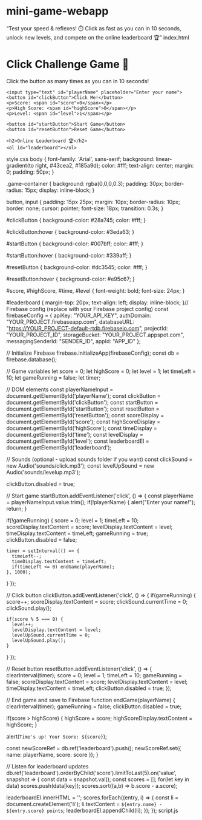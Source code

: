 # mini-game-webapp
“Test your speed &amp; reflexes! ⏱️ Click as fast as you can in 10 seconds, unlock new levels, and compete on the online leaderboard 🏆” 
index.html<!DOCTYPE html>
<html lang="en">
<head>
  <meta charset="UTF-8">
  <meta name="viewport" content="width=device-width, initial-scale=1.0">
  <title>Click Challenge Game</title>
  <link rel="stylesheet" href="style.css">
</head>
<body>
  <div class="game-container">
    <h1>Click Challenge Game 🎯</h1>
    <p>Click the button as many times as you can in <span id="time">10</span> seconds!</p>
    
    <input type="text" id="playerName" placeholder="Enter your name">
    <button id="clickButton">Click Me!</button>
    <p>Score: <span id="score">0</span></p>
    <p>High Score: <span id="highScore">0</span></p>
    <p>Level: <span id="level">1</span></p>
    
    <button id="startButton">Start Game</button>
    <button id="resetButton">Reset Game</button>

    <h2>Online Leaderboard 🏆</h2>
    <ol id="leaderboard"></ol>
  </div>

  <!-- Firebase SDK -->
  <script src="https://www.gstatic.com/firebasejs/9.22.1/firebase-app-compat.js"></script>
  <script src="https://www.gstatic.com/firebasejs/9.22.1/firebase-database-compat.js"></script>
  <script src="script.js"></script>
</body>
</html>
style.css
body {
  font-family: 'Arial', sans-serif;
  background: linear-gradient(to right, #43cea2, #185a9d);
  color: #fff;
  text-align: center;
  margin: 0;
  padding: 50px;
}

.game-container {
  background: rgba(0,0,0,0.3);
  padding: 30px;
  border-radius: 15px;
  display: inline-block;
}

button, input {
  padding: 15px 25px;
  margin: 10px;
  border-radius: 10px;
  border: none;
  cursor: pointer;
  font-size: 18px;
  transition: 0.3s;
}

#clickButton {
  background-color: #28a745;
  color: #fff;
}

#clickButton:hover {
  background-color: #3eda63;
}

#startButton {
  background-color: #007bff;
  color: #fff;
}

#startButton:hover {
  background-color: #339aff;
}

#resetButton {
  background-color: #dc3545;
  color: #fff;
}

#resetButton:hover {
  background-color: #e95c67;
}

#score, #highScore, #time, #level {
  font-weight: bold;
  font-size: 24px;
}

#leaderboard {
  margin-top: 20px;
  text-align: left;
  display: inline-block;
}// Firebase config (replace with your Firebase project config)
const firebaseConfig = {
  apiKey: "YOUR_API_KEY",
  authDomain: "YOUR_PROJECT.firebaseapp.com",
  databaseURL: "https://YOUR_PROJECT-default-rtdb.firebaseio.com",
  projectId: "YOUR_PROJECT_ID",
  storageBucket: "YOUR_PROJECT.appspot.com",
  messagingSenderId: "SENDER_ID",
  appId: "APP_ID"
};

// Initialize Firebase
firebase.initializeApp(firebaseConfig);
const db = firebase.database();

// Game variables
let score = 0;
let highScore = 0;
let level = 1;
let timeLeft = 10;
let gameRunning = false;
let timer;

// DOM elements
const playerNameInput = document.getElementById('playerName');
const clickButton = document.getElementById('clickButton');
const startButton = document.getElementById('startButton');
const resetButton = document.getElementById('resetButton');
const scoreDisplay = document.getElementById('score');
const highScoreDisplay = document.getElementById('highScore');
const timeDisplay = document.getElementById('time');
const levelDisplay = document.getElementById('level');
const leaderboardEl = document.getElementById('leaderboard');

// Sounds (optional - upload sounds folder if you want)
const clickSound = new Audio('sounds/click.mp3');
const levelUpSound = new Audio('sounds/levelup.mp3');

clickButton.disabled = true;

// Start game
startButton.addEventListener('click', () => {
  const playerName = playerNameInput.value.trim();
  if(!playerName) { alert("Enter your name!"); return; }

  if(!gameRunning) {
    score = 0;
    level = 1;
    timeLeft = 10;
    scoreDisplay.textContent = score;
    levelDisplay.textContent = level;
    timeDisplay.textContent = timeLeft;
    gameRunning = true;
    clickButton.disabled = false;

    timer = setInterval(() => {
      timeLeft--;
      timeDisplay.textContent = timeLeft;
      if(timeLeft <= 0) endGame(playerName);
    }, 1000);
  }
});

// Click button
clickButton.addEventListener('click', () => {
  if(gameRunning) {
    score++;
    scoreDisplay.textContent = score;
    clickSound.currentTime = 0;
    clickSound.play();

    if(score % 5 === 0) {
      level++;
      levelDisplay.textContent = level;
      levelUpSound.currentTime = 0;
      levelUpSound.play();
    }
  }
});

// Reset button
resetButton.addEventListener('click', () => {
  clearInterval(timer);
  score = 0;
  level = 1;
  timeLeft = 10;
  gameRunning = false;
  scoreDisplay.textContent = score;
  levelDisplay.textContent = level;
  timeDisplay.textContent = timeLeft;
  clickButton.disabled = true;
});

// End game and save to Firebase
function endGame(playerName) {
  clearInterval(timer);
  gameRunning = false;
  clickButton.disabled = true;

  if(score > highScore) {
    highScore = score;
    highScoreDisplay.textContent = highScore;
  }

  alert(`Time's up! Your Score: ${score}`);

  const newScoreRef = db.ref('leaderboard').push();
  newScoreRef.set({
    name: playerName,
    score: score
  });
}

// Listen for leaderboard updates
db.ref('leaderboard').orderByChild('score').limitToLast(5).on('value', snapshot => {
  const data = snapshot.val();
  const scores = [];
  for(let key in data) scores.push(data[key]);
  scores.sort((a,b) => b.score - a.score);

  leaderboardEl.innerHTML = '';
  scores.forEach((entry, i) => {
    const li = document.createElement('li');
    li.textContent = `${entry.name} - ${entry.score} points`;
    leaderboardEl.appendChild(li);
  });
});
script.js

